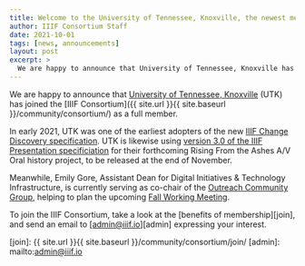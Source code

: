 ```yaml
---
title: Welcome to the University of Tennessee, Knoxville, the newest member of the IIIF Consortium!
author: IIIF Consortium Staff
date: 2021-10-01
tags: [news, announcements]
layout: post
excerpt: >
  We are happy to announce that University of Tennessee, Knoxville has joined the Consortium as a full member. 
---
```


We are happy to announce that [University of Tennessee, Knoxville](https://www.lib.utk.edu/) (UTK) has joined the [IIIF Consortium]({{ site.url }}{{ site.baseurl }}/community/consortium/) as a full member. 

In early 2021, UTK was one of the earliest adopters of the new [IIIF Change Discovery specification](https://iiif.io/api/discovery/1.0/). UTK is likewise using [version 3.0 of the IIIF Presentation specificiation](https://iiif.io/api/presentation/3.0/) for their forthcoming Rising From the Ashes A/V Oral history project, to be released at the end of November. 

Meanwhile, Emily Gore, Assistant Dean for Digital Initiatives & Technology Infrastructure, is currently serving as co-chair of the [Outreach Community Group](https://iiif.io/community/groups/outreach/), helping to plan the upcoming [Fall Working Meeting](https://iiif.io/event/2021/fall_working_meeting/).

To join the IIIF Consortium, take a look at the [benefits of membership][join], and send an email to [admin@iiif.io][admin] expressing your interest.

[join]: {{ site.url }}{{ site.baseurl }}/community/consortium/join/
[admin]: mailto:admin@iiif.io
